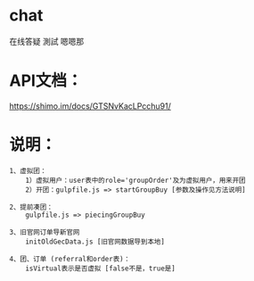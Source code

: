 # chat
在线答疑
測試
嗯嗯那

# API文档：
https://shimo.im/docs/GTSNvKacLPcchu91/

# 说明：
	1、虚拟团：
		1）虚拟用户：user表中的role='groupOrder'及为虚拟用户，用来开团
		2）开团：gulpfile.js => startGroupBuy [参数及操作见方法说明]
	
	2、提前凑团：
		gulpfile.js => piecingGroupBuy
		
	3、旧官网订单导新官网
		initOldGecData.js [旧官网数据导到本地]
	
	4、团、订单 (referral和order表)：
		isVirtual表示是否虚拟 [false不是，true是]
	
